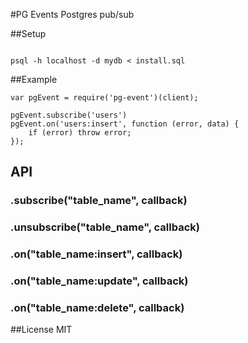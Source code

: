 #PG Events
Postgres pub/sub

##Setup
```

```
```
psql -h localhost -d mydb < install.sql
```

##Example

```
var pgEvent = require('pg-event')(client);

pgEvent.subscribe('users')
pgEvent.on('users:insert', function (error, data) {
	if (error) throw error;	
});
```
## API
### .subscribe("table_name", callback)
### .unsubscribe("table_name", callback)
### .on("table_name:insert", callback)
### .on("table_name:update", callback)
### .on("table_name:delete", callback)

##License
MIT